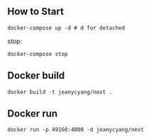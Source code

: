 How to Start
-
```
docker-compose up -d # d for detached
```

stop:
```
docker-compose stop
```

Docker build
-
```
docker build -t jeanycyang/next .
```

Docker run
-
```
docker run -p 49160:4000 -d jeanycyang/next
```
